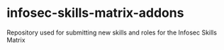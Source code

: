 # infosec-skills-matrix-addons
Repository used for submitting new skills and roles for the Infosec Skills Matrix
